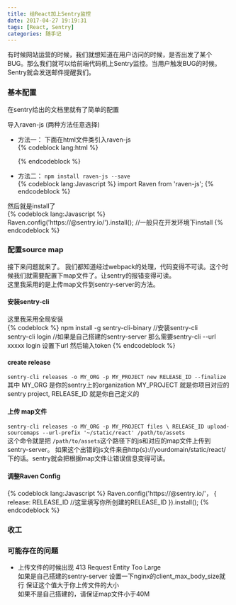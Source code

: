 ```yaml
---
title: 给React加上Sentry监控
date: 2017-04-27 19:19:31
tags: [React, Sentry]
categories: 随手记
---
```


有时候网站运营的时候，我们就想知道在用户访问的时候，是否出发了某个BUG。那么我们就可以给前端代码机上Sentry监控。当用户触发BUG的时候。
Sentry就会发送邮件提醒我们。

<!--more-->

### 基本配置
在sentry给出的文档里就有了简单的配置

导入raven-js (两种方法任意选择)

- 方法一：
    下面在html文件类引入raven-js  
    {% codeblock lang:html  %}
    <script src="https://cdn.ravenjs.com/3.14.2/raven.min.js"
        crossorigin="anonymous"></script> 
    {% endcodeblock %}

- 方法二：
    `npm install raven-js --save`  
    {% codeblock lang:Javascript %}
    import Raven from 'raven-js';
    {% endcodeblock %}

然后就是install了  
{% codeblock lang:Javascript %}
Raven.config('https://<key>@sentry.io/<project>').install();  //一般只在开发环境下install
{% endcodeblock %}

### 配置source map  
接下来问题就来了。
我们都知道经过webpack的处理，代码变得不可读。这个时候我们就需要配置下map文件了。让sentry的报错变得可读。  
这里我采用的是上传map文件到sentry-server的方法。  

#### 安装sentry-cli
这里我采用全局安装  
{% codeblock %}
npm install -g sentry-cli-binary  //安装sentry-cli  
sentry-cli login //如果是自己搭建的sentry-server 那么需要sentry-cli --url xxxxx login  设置下url  然后输入token
{% endcodeblock %}  


#### create release
`sentry-cli releases -o MY_ORG -p MY_PROJECT new RELEASE_ID --finalize`
其中 MY_ORG 是你的sentry上的organization  MY_PROJECT 就是你项目对应的sentry project, RELEASE_ID 就是你自己定义的

#### 上传 map文件

`sentry-cli releases -o MY_ORG -p MY_PROJECT files \
  RELEASE_ID upload-sourcemaps --url-prefix '~/static/react' /path/to/assets`  
这个命令就是把 `/path/to/assets`这个路径下的js和对应的map文件上传到sentry-server。
如果这个出错的js文件来自http(s)://yourdomain/static/react/下的话。sentry就会把根据map文件让错误信息变得可读。

#### 调整Raven Config

{% codeblock lang:Javascript %}
Raven.config('https://<key>@sentry.io/<project>'， {
  release: RELEASE_ID   //这里填写你所创建的RELEASE_ID
}).install();
{% endcodeblock %}

### 收工


### 可能存在的问题
- 上传文件的时候出现 413 Request Entity Too Large  
    如果是自己搭建的sentry-server  设置一下nginx的client_max_body_size就行  保证这个值大于你上传文件的大小  
    如果不是自己搭建的，请保证map文件小于40M
